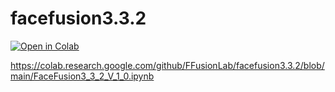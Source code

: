 # facefusion3.3.2
[![Open in Colab](https://colab.research.google.com/assets/colab-badge.svg)](https://colab.research.google.com/github/FFusionLab/facefusion3.3.2/blob/main/FaceFusion3_3_2_V_1_0.ipynb)

https://colab.research.google.com/github/FFusionLab/facefusion3.3.2/blob/main/FaceFusion3_3_2_V_1_0.ipynb
